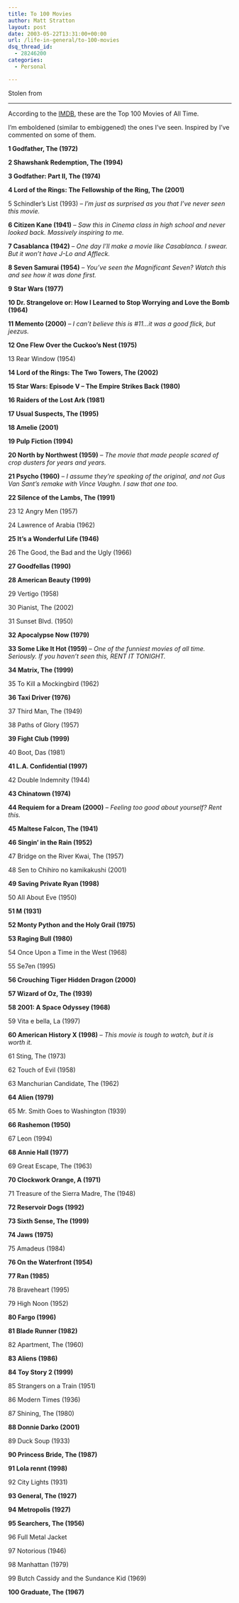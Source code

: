 ```yaml
---
title: To 100 Movies
author: Matt Stratton
layout: post
date: 2003-05-22T13:31:00+00:00
url: /life-in-general/to-100-movies
dsq_thread_id:
  - 28246200
categories:
  - Personal

---
```

Stolen from

****

According to the [IMDB][1], these are the Top 100 Movies of All Time.

I&#8217;m emboldened (similar to embiggened) the ones I&#8217;ve seen. Inspired by I&#8217;ve commented on some of them.

**1 Godfather, The (1972)**
  
**2 Shawshank Redemption, The (1994)**
  
**3 Godfather: Part II, The (1974)**
  
**4 Lord of the Rings: The Fellowship of the Ring, The (2001)**
  
5 Schindler&#8217;s List (1993) &#8211; _I&#8217;m just as surprised as you that I&#8217;ve never seen this movie._
  
**6 Citizen Kane (1941)** &#8211; _Saw this in Cinema class in high school and never looked back. Massively inspiring to me._
  
**7 Casablanca (1942)** &#8211; _One day I&#8217;ll make a movie like Casablanca. I swear. But it won&#8217;t have J-Lo and Affleck._
  
**8 Seven Samurai (1954)** &#8211; _You&#8217;ve seen the Magnificant Seven? Watch this and see how it was done first._
  
**9 Star Wars (1977)**
  
**10 Dr. Strangelove or: How I Learned to Stop Worrying and Love the Bomb (1964)**
  
**11 Memento (2000)** &#8211; _I can&#8217;t believe this is #11&#8230;it was a good flick, but jeezus._
  
**12 One Flew Over the Cuckoo&#8217;s Nest (1975)**
  
13 Rear Window (1954)
  
**14 Lord of the Rings: The Two Towers, The (2002)**
  
**15 Star Wars: Episode V &#8211; The Empire Strikes Back (1980)**
  
**16 Raiders of the Lost Ark (1981)**
  
**17 Usual Suspects, The (1995)**
  
**18 Amelie (2001)**
  
**19 Pulp Fiction (1994)**
  
**20 North by Northwest (1959)** &#8211; _The movie that made people scared of crop dusters for years and years._
  
**21 Psycho (1960)** &#8211; _I assume they&#8217;re speaking of the original, and not Gus Van Sant&#8217;s remake with Vince Vaughn. I saw that one too._
  
**22 Silence of the Lambs, The (1991)**
  
23 12 Angry Men (1957)
  
24 Lawrence of Arabia (1962)
  
**25 It&#8217;s a Wonderful Life (1946)**
  
26 The Good, the Bad and the Ugly (1966)
  
**27 Goodfellas (1990)**
  
**28 American Beauty (1999)**
  
29 Vertigo (1958)
  
30 Pianist, The (2002)
  
31 Sunset Blvd. (1950)
  
**32 Apocalypse Now (1979)**
  
**33 Some Like It Hot (1959)** &#8211; _One of the funniest movies of all time. Seriously. If you haven&#8217;t seen this, RENT IT TONIGHT._
  
**34 Matrix, The (1999)**
  
35 To Kill a Mockingbird (1962)
  
**36 Taxi Driver (1976)**
  
37 Third Man, The (1949)
  
38 Paths of Glory (1957)
  
**39 Fight Club (1999)**
  
40 Boot, Das (1981)
  
**41 L.A. Confidential (1997)** 
  
42 Double Indemnity (1944)
  
**43 Chinatown (1974)**
  
**44 Requiem for a Dream (2000)** &#8211; _Feeling too good about yourself? Rent this._
  
**45 Maltese Falcon, The (1941)**
  
**46 Singin&#8217; in the Rain (1952)**
  
47 Bridge on the River Kwai, The (1957)
  
48 Sen to Chihiro no kamikakushi (2001)
  
**49 Saving Private Ryan (1998)**
  
50 All About Eve (1950)
  
**51 M (1931)**
  
**52 Monty Python and the Holy Grail (1975)**
  
**53 Raging Bull (1980)**
  
54 Once Upon a Time in the West (1968)
  
55 Se7en (1995)
  
**56 Crouching Tiger Hidden Dragon (2000)**
  
**57 Wizard of Oz, The (1939)**
  
**58 2001: A Space Odyssey (1968)**
  
59 Vita e bella, La (1997)
  
**60 American History X (1998)** &#8211; _This movie is tough to watch, but it is worth it._
  
61 Sting, The (1973)
  
62 Touch of Evil (1958)
  
63 Manchurian Candidate, The (1962)
  
**64 Alien (1979)**
  
65 Mr. Smith Goes to Washington (1939)
  
**66 Rashemon (1950)**
  
67 Leon (1994)
  
**68 Annie Hall (1977)**
  
69 Great Escape, The (1963)
  
**70 Clockwork Orange, A (1971)**
  
71 Treasure of the Sierra Madre, The (1948)
  
**72 Reservoir Dogs (1992)**
  
**73 Sixth Sense, The (1999)**
  
**74 Jaws (1975)**
  
75 Amadeus (1984)
  
**76 On the Waterfront (1954)**
  
**77 Ran (1985)**
  
78 Braveheart (1995)
  
79 High Noon (1952)
  
**80 Fargo (1996)**
  
**81 Blade Runner (1982)**
  
82 Apartment, The (1960)
  
**83 Aliens (1986)**
  
**84 Toy Story 2 (1999)**
  
85 Strangers on a Train (1951)
  
86 Modern Times (1936)
  
87 Shining, The (1980)
  
**88 Donnie Darko (2001)**
  
89 Duck Soup (1933)
  
**90 Princess Bride, The (1987)**
  
**91 Lola rennt (1998)**
  
92 City Lights (1931)
  
**93 General, The (1927)**
  
**94 Metropolis (1927)**
  
**95 Searchers, The (1956)**
  
96 Full Metal Jacket
  
97 Notorious (1946)
  
98 Manhattan (1979)
  
99 Butch Cassidy and the Sundance Kid (1969)
  
**100 Graduate, The (1967)**

 [1]: https://www.imdb.com